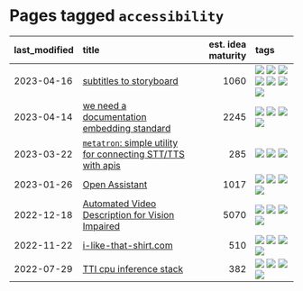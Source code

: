 # Pages tagged `accessibility`

|last_modified|title|est. idea maturity|tags
|:---|:---|---:|:---|
|2023-04-16|[subtitles to storyboard](../subtitles-to-storyboard.md)|1060|[![](https://img.shields.io/badge/tag-accessibility-d5f6c6)](../tags/accessibility.md) [![](https://img.shields.io/badge/tag-animation-834fc2)](../tags/animation.md) [![](https://img.shields.io/badge/tag-completed-92ab1c)](../tags/completed.md) [![](https://img.shields.io/badge/tag-opensource-1eefac)](../tags/opensource.md) [![](https://img.shields.io/badge/tag-prompting-4aea2)](../tags/prompting.md) [![](https://img.shields.io/badge/tag-tooling-a9524c)](../tags/tooling.md) [![](https://img.shields.io/badge/tag-wip-fda5ff)](../tags/wip.md)|
|2023-04-14|[we need a documentation embedding standard](../doc-embed-standard.md)|2245|[![](https://img.shields.io/badge/tag-accessibility-d5f6c6)](../tags/accessibility.md) [![](https://img.shields.io/badge/tag-documentation-3f9741)](../tags/documentation.md) [![](https://img.shields.io/badge/tag-standard-c6963e)](../tags/standard.md) [![](https://img.shields.io/badge/tag-tooling-a9524c)](../tags/tooling.md)|
|2023-03-22|[`metatron`: simple utility for connecting STT/TTS with apis](../metatron.md)|285|[![](https://img.shields.io/badge/tag-accessibility-d5f6c6)](../tags/accessibility.md) [![](https://img.shields.io/badge/tag-tooling-a9524c)](../tags/tooling.md) [![](https://img.shields.io/badge/tag-wip-fda5ff)](../tags/wip.md)|
|2023-01-26|[Open Assistant](../open-assistant.md)|1017|[![](https://img.shields.io/badge/tag-accessibility-d5f6c6)](../tags/accessibility.md) [![](https://img.shields.io/badge/tag-publicgood-734214)](../tags/publicgood.md) [![](https://img.shields.io/badge/tag-stability-997e5)](../tags/stability.md) [![](https://img.shields.io/badge/tag-wip-fda5ff)](../tags/wip.md)|
|2022-12-18|[Automated Video Description for Vision Impaired](../automated-video-description.md)|5070|[![](https://img.shields.io/badge/tag-accessibility-d5f6c6)](../tags/accessibility.md) [![](https://img.shields.io/badge/tag-dataset-ff6770)](../tags/dataset.md) [![](https://img.shields.io/badge/tag-foundation-a4124b)](../tags/foundation.md) [![](https://img.shields.io/badge/tag-publicgood-734214)](../tags/publicgood.md)|
|2022-11-22|[i-like-that-shirt.com](../ilikethatshirt.com.md)|510|[![](https://img.shields.io/badge/tag-accessibility-d5f6c6)](../tags/accessibility.md) [![](https://img.shields.io/badge/tag-completed-92ab1c)](../tags/completed.md) [![](https://img.shields.io/badge/tag-publicgood-734214)](../tags/publicgood.md) [![](https://img.shields.io/badge/tag-tooling-a9524c)](../tags/tooling.md)|
|2022-07-29|[TTI cpu inference stack](../TTI-cpu-inference-stack.md)|382|[![](https://img.shields.io/badge/tag-accessibility-d5f6c6)](../tags/accessibility.md) [![](https://img.shields.io/badge/tag-stability-997e5)](../tags/stability.md) [![](https://img.shields.io/badge/tag-tooling-a9524c)](../tags/tooling.md) [![](https://img.shields.io/badge/tag-wip-fda5ff)](../tags/wip.md)|